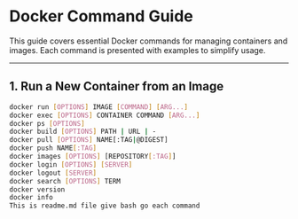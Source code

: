 # Docker Command Guide

This guide covers essential Docker commands for managing containers and images. Each command is presented with examples to simplify usage.

---

## 1. Run a New Container from an Image

```bash
docker run [OPTIONS] IMAGE [COMMAND] [ARG...] 
docker exec [OPTIONS] CONTAINER COMMAND [ARG...] 
docker ps [OPTIONS] 
docker build [OPTIONS] PATH | URL | - 
docker pull [OPTIONS] NAME[:TAG|@DIGEST] 
docker push NAME[:TAG] 
docker images [OPTIONS] [REPOSITORY[:TAG]] 
docker login [OPTIONS] [SERVER] 
docker logout [SERVER] 
docker search [OPTIONS] TERM 
docker version 
docker info 
This is readme.md file give bash go each command 
